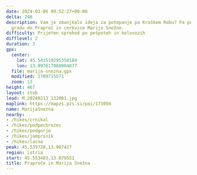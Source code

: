 ```yaml
---
date: 2024-03-06 09:52:27+00:00
delta: 240
description: Vam je zmanjkalo ideja za potepanje po Kraškem Robu? Pa pojdimo od črnokalskega
  gradu do Praproč in cerkvice Marije Snežne.
difficulty: Prijeten sprehod po pešpoteh in kolovozih
difflevel: 2
duration: 3
gpx:
  center:
    lat: 45.541519295350184
    lon: 13.897617988904877
  file: marija-snezna.gpx
  modified: 1709715571
  zoom: 13
height: 467
layout: stub
lead: M_20240213_132001.jpg
maplink: https://mapzs.pzs.si/poi/173056
name: MarijaSnezna
nearby:
- /hikes/crnikal
- /hikes/podpecbrezec
- /hikes/podgorje
- /hikes/jamprsnik
- /hikes/lacna
peak: 45.539728,13.907427
region: istria
start: 45.553403,13.879551
title: Praproče in Marija Snežna
---
```

